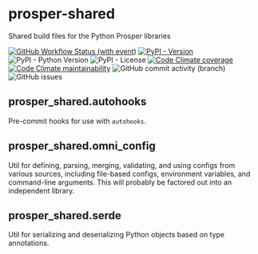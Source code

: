 # prosper-shared

Shared build files for the Python Prosper libraries

[![GitHub Workflow Status (with event)](https://img.shields.io/github/actions/workflow/status/grahamtt/prosper-shared/build-and-release.yml?logo=github)](https://github.com/grahamtt/prosper-shared)
[![PyPI - Version](https://img.shields.io/pypi/v/prosper-shared?label=prosper-shared)](https://pypi.org/project/prosper-shared/)
![PyPI - Python Version](https://img.shields.io/pypi/pyversions/prosper-shared)
![PyPI - License](https://img.shields.io/pypi/l/prosper-shared)
[![Code Climate coverage](https://img.shields.io/codeclimate/coverage/grahamtt/prosper-shared?logo=codeclimate)](https://codeclimate.com/github/grahamtt/prosper-shared)
[![Code Climate maintainability](https://img.shields.io/codeclimate/maintainability-percentage/grahamtt/prosper-shared?logo=codeclimate)](https://codeclimate.com/github/grahamtt/prosper-shared)
![GitHub commit activity (branch)](https://img.shields.io/github/commit-activity/m/grahamtt/prosper-shared?logo=github)
![GitHub issues](https://img.shields.io/github/issues-raw/grahamtt/prosper-shared?logo=github)

## prosper_shared.autohooks

Pre-commit hooks for use with `autohooks`.

## prosper_shared.omni_config

Util for defining, parsing, merging, validating, and using configs from various sources, including file-based configs,
environment variables, and command-line arguments. This will probably be factored out into an independent library.

## prosper_shared.serde

Util for serializing and deserializing Python objects based on type annotations.
